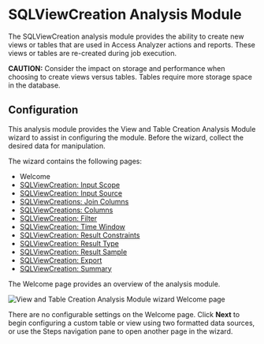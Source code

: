 # SQLViewCreation Analysis Module

The SQLViewCreation analysis module provides the ability to create new views or tables that are used
in Access Analyzer actions and reports. These views or tables are re-created during job execution.

**CAUTION:** Consider the impact on storage and performance when choosing to create views versus
tables. Tables require more storage space in the database.

## Configuration

This analysis module provides the View and Table Creation Analysis Module wizard to assist in
configuring the module. Before the wizard, collect the desired data for manipulation.

The wizard contains the following pages:

- Welcome
- [SQLViewCreation: Input Scope](/docs/accessanalyzer/12.0/admin/analysis/sqlviewcreation/inputscope.md)
- [SQLViewCreation: Input Source](/docs/accessanalyzer/12.0/admin/analysis/sqlviewcreation/input.md)
- [SQLViewCreations: Join Columns](/docs/accessanalyzer/12.0/admin/analysis/sqlviewcreation/joincolumns.md)
- [SQLViewCreations: Columns](/docs/accessanalyzer/12.0/admin/analysis/sqlviewcreation/columns.md)
- [SQLViewCreation: Filter](/docs/accessanalyzer/12.0/admin/analysis/sqlviewcreation/filter.md)
- [SQLViewCreation: Time Window](/docs/accessanalyzer/12.0/admin/analysis/sqlviewcreation/timewindow.md)
- [SQLViewCreation: Result Constraints](/docs/accessanalyzer/12.0/admin/analysis/sqlviewcreation/resultconstraints.md)
- [SQLViewCreation: Result Type](/docs/accessanalyzer/12.0/admin/analysis/sqlviewcreation/result.md)
- [SQLViewCreation: Result Sample](/docs/accessanalyzer/12.0/admin/analysis/sqlviewcreation/resultsample.md)
- [SQLViewCreation: Export](/docs/accessanalyzer/12.0/admin/analysis/sqlviewcreation/export.md)
- [SQLViewCreation: Summary](/docs/accessanalyzer/12.0/admin/analysis/sqlviewcreation/summary.md)

The Welcome page provides an overview of the analysis module.

![View and Table Creation Analysis Module wizard Welcome page](/img/product_docs/activitymonitor/activitymonitor/install/welcome.webp)

There are no configurable settings on the Welcome page. Click **Next** to begin configuring a custom
table or view using two formatted data sources, or use the Steps navigation pane to open another
page in the wizard.
